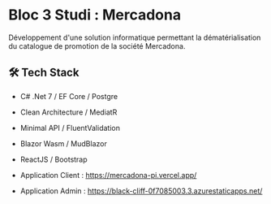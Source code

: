 # Bloc 3 Studi : Mercadona 
Développement d'une solution informatique permettant la dématérialisation du catalogue de promotion de la société Mercadona.

## 🛠️ Tech Stack
- C# .Net 7 / EF Core / Postgre
- Clean Architecture / MediatR
- Minimal API / FluentValidation
- Blazor Wasm / MudBlazor
- ReactJS / Bootstrap

- Application Client : https://mercadona-pi.vercel.app/
- Application Admin : https://black-cliff-0f7085003.3.azurestaticapps.net/
